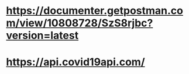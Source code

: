 # https://documenter.getpostman.com/view/10808728/SzS8rjbc?version=latest

# https://api.covid19api.com/
